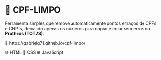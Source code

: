 # 🔢 CPF-LIMPO

Ferramenta simples que remove automaticamente pontos e traços de CPFs e CNPJs, deixando apenas os números para copiar e colar sem erros no **Protheus (TOTVS)**.

📎 https://gabrielg71.github.io/cpf-limpo/

🌐 HTML 🎨 CSS ⚙️ JavaScript

